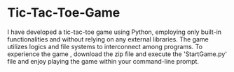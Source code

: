 # Tic-Tac-Toe-Game

I have developed a tic-tac-toe game using Python, employing only built-in functionalities and without relying on any external libraries. 
The game utilizes logics and file systems to interconnect among programs. To experience the game , download the zip file and execute the 'StartGame.py' file and enjoy playing the game within your command-line prompt.
